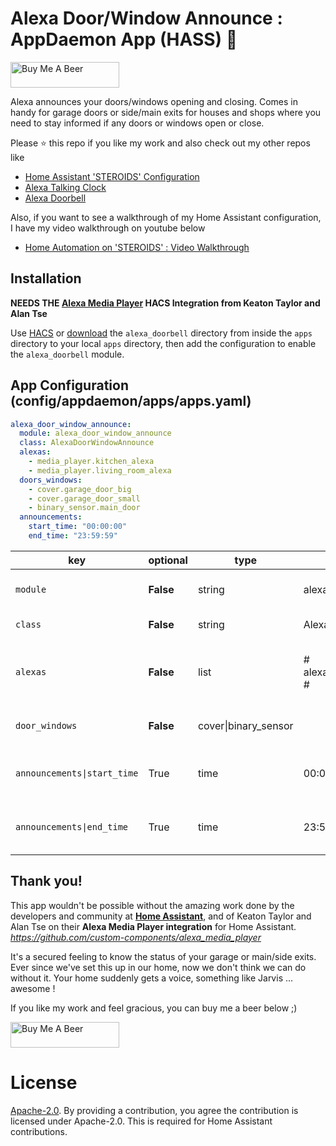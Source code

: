 # Alexa Door/Window Announce : AppDaemon App (HASS) :chicken:

<a href="https://www.buymeacoffee.com/ubhits" target="_blank">
<img src="https://www.buymeacoffee.com/assets/img/custom_images/orange_img.png"
     alt="Buy Me A Beer" 
     style="height:41px !important; width:174px !important;" />
</a>

Alexa announces your doors/windows opening and closing. Comes in handy for garage doors or side/main exits for houses and shops where you need to stay informed if any doors or windows open or close.

Please ⭐ this repo if you like my work and also check out my other repos like
- [Home Assistant 'STEROIDS' Configuration](https://github.com/UbhiTS/ha-config-ataraxis)
- [Alexa Talking Clock](https://github.com/UbhiTS/ad-alexatalkingclock)
- [Alexa Doorbell](https://github.com/UbhiTS/ad-alexadoorbell)

Also, if you want to see a walkthrough of my Home Assistant configuration, I have my video walkthrough on youtube below
- [Home Automation on 'STEROIDS' : Video Walkthrough](https://youtu.be/qqktLE9_45A)

## Installation
**NEEDS THE [Alexa Media Player](https://github.com/custom-components/alexa_media_player) HACS Integration from Keaton Taylor and Alan Tse**

Use [HACS](https://github.com/custom-components/hacs) or [download](https://github.com/UbhiTS/ad-alexatalkingclock) the `alexa_doorbell` directory from inside the `apps` directory to your local `apps` directory, then add the configuration to enable the `alexa_doorbell` module.

## App Configuration (config/appdaemon/apps/apps.yaml)
```yaml
alexa_door_window_announce:
  module: alexa_door_window_announce
  class: AlexaDoorWindowAnnounce
  alexas:
    - media_player.kitchen_alexa
    - media_player.living_room_alexa
  doors_windows:
    - cover.garage_door_big
    - cover.garage_door_small
    - binary_sensor.main_door
  announcements:
    start_time: "00:00:00"
    end_time: "23:59:59"
```

key | optional | type | default | description
-- | -- | -- | -- | --
`module` | **False** | string | alexa_doorbell | The module name of the app.
`class` | **False** | string | AlexaDoorbell | The name of the Class.
`alexas` | **False** | list | # alexa_media_players # | The Alexa device(s) to target for the door/window announcements.
`door_windows` | **False** | cover\|binary_sensor |  | The doors/windows to monitor.
`announcements\|start_time` | True | time | 00:00:00 | The time to enable the service. (24h format)
`announcements\|end_time` | True | time | 23:59:59 | The time to disable the service. (24h format)

## Thank you!
This app wouldn't be possible without the amazing work done by the developers and community at **[Home Assistant](https://www.home-assistant.io/)**, and of Keaton Taylor and Alan Tse on their **Alexa Media Player integration** for Home Assistant. *https://github.com/custom-components/alexa_media_player*

It's a secured feeling to know the status of your garage or main/side exits. Ever since we've set this up in our home, now we don't think we can do without it. Your home suddenly gets a voice, something like Jarvis ... awesome ! 

If you like my work and feel gracious, you can buy me a beer below ;)

<a href="https://www.buymeacoffee.com/ubhits" target="_blank">
<img src="https://www.buymeacoffee.com/assets/img/custom_images/orange_img.png"
     alt="Buy Me A Beer" 
     style="height:41px !important; width:174px !important;" />
</a>

# License
[Apache-2.0](LICENSE). By providing a contribution, you agree the contribution is licensed under Apache-2.0. This is required for Home Assistant contributions.
